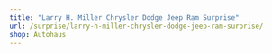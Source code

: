 ```yaml
---
title: "Larry H. Miller Chrysler Dodge Jeep Ram Surprise"
url: /surprise/larry-h-miller-chrysler-dodge-jeep-ram-surprise/
shop: Autohaus
---
```

